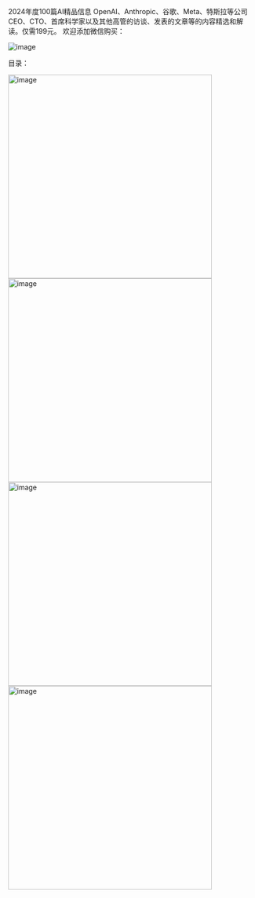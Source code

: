 2024年度100篇AI精品信息
OpenAI、Anthropic、谷歌、Meta、特斯拉等公司CEO、CTO、首席科学家以及其他高管的访谈、发表的文章等的内容精选和解读。仅需199元。
欢迎添加微信购买：  

![image](https://github.com/user-attachments/assets/25c82592-44be-4a44-be9e-4de19f3bcddb)

目录：

<img width="415" alt="image" src="https://github.com/user-attachments/assets/2ee6e74d-6297-4f86-86e3-36cd98a3ef9a">


<img width="415" alt="image" src="https://github.com/user-attachments/assets/5354ec34-730a-4823-b31a-21060861f100">


<img width="415" alt="image" src="https://github.com/user-attachments/assets/7fb5db6f-f97b-4990-887d-e69ae4ab3550">


<img width="415" alt="image" src="https://github.com/user-attachments/assets/98fd30e9-7886-48a9-b367-ddeb687ed6b7">

